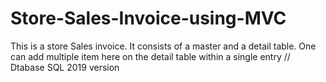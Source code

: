# Store-Sales-Invoice-using-MVC
This is a store Sales invoice. It consists of a master and a detail table. One can add multiple item here on the detail table within a single entry
// Dtabase SQL 2019 version
